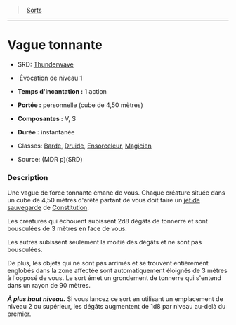 ﻿> [Sorts](hd_spells.md)

---

# Vague tonnante

- SRD: [Thunderwave](srd_spells_thunderwave.md)

-  Évocation de niveau 1

- **Temps d'incantation :** 1 action

- **Portée :** personnelle (cube de 4,50 mètres)

- **Composantes :** V, S</Components-->

- **Durée :** instantanée

- Classes: [Barde](hd_bard.md), [Druide](hd_druid.md), [Ensorceleur](hd_sorcerer.md), [Magicien](hd_wizard.md)

- Source: (MDR p)(SRD)

### Description

Une vague de force tonnante émane de vous. Chaque créature située dans un cube de 4,50 mètres d'arête partant de vous doit faire un [jet de sauvegarde](hd_abilities_jets_de_sauvegarde.md) de [Constitution](hd_abilities_constitution.md).

Les créatures qui échouent subissent 2d8 dégâts de tonnerre et sont bousculées de 3 mètres en face de vous.

Les autres subissent seulement la moitié des dégâts et ne sont pas bousculées.

De plus, les objets qui ne sont pas arrimés et se trouvent entièrement englobés dans la zone affectée sont automatiquement éloignés de 3 mètres à l'opposé de vous. Le sort émet un grondement de tonnerre qui s'entend dans un rayon de 90 mètres.

**_À plus haut niveau._** Si vous lancez ce sort en utilisant un emplacement de niveau 2 ou supérieur, les dégâts augmentent de 1d8 par niveau au-delà du premier.

